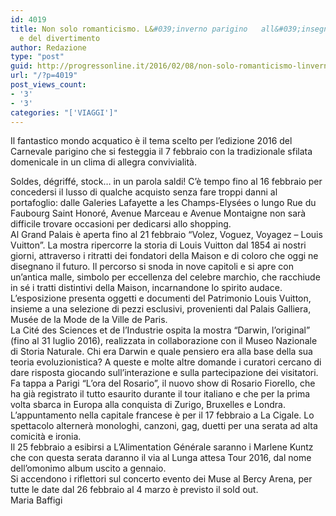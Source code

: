 ```yaml
---
id: 4019
title: Non solo romanticismo. L&#039;inverno parigino   all&#039;insegna della cultura
  e del divertimento
author: Redazione
type: "post"
guid: http://progressonline.it/2016/02/08/non-solo-romanticismo-linverno-parigino-allinsegna-della-cultura-e-del-divertimento/
url: "/?p=4019"
post_views_count:
- '3'
- '3'
categories: "['VIAGGI']"
---
```


Il fantastico mondo acquatico è il tema scelto per l’edizione 2016 del Carnevale parigino che si festeggia il 7 febbraio con la tradizionale sfilata domenicale in un clima di allegra convivialità.

<div>Soldes, dégriffé, stock… in un parola saldi! C’è tempo fino al 16 febbraio per concedersi il lusso di qualche acquisto senza fare troppi danni al portafoglio: dalle Galeries Lafayette a les Champs-Elysées o lungo Rue du Faubourg Saint Honoré, Avenue Marceau e Avenue Montaigne non sarà difficile trovare occasioni per dedicarsi allo shopping.</div><div>Al Grand Palais è aperta fino al 21 febbraio “Volez, Voguez, Voyagez – Louis Vuitton”. La mostra ripercorre la storia di Louis Vuitton dal 1854 ai nostri giorni, attraverso i ritratti dei fondatori della Maison e di coloro che oggi ne disegnano il futuro. Il percorso si snoda in nove capitoli e si apre con un’antica malle, simbolo per eccellenza del celebre marchio, che racchiude in sé i tratti distintivi della Maison, incarnandone lo spirito audace. L’esposizione presenta oggetti e documenti del Patrimonio Louis Vuitton, insieme a una selezione di pezzi esclusivi, provenienti dal Palais Galliera, Musée de la Mode de la Ville de Paris. </div><div>La Cité des Sciences et de l’Industrie ospita la mostra “Darwin, l’original” (fino al 31 luglio 2016), realizzata in collaborazione con il Museo Nazionale di Storia Naturale. Chi era Darwin e quale pensiero era alla base della sua teoria evoluzionistica? A queste e molte altre domande i curatori cercano di dare risposta giocando sull’interazione e sulla partecipazione dei visitatori. </div><div>Fa tappa a Parigi “L’ora del Rosario”, il nuovo show di Rosario Fiorello, che ha già registrato il tutto esaurito durante il tour italiano e che per la prima volta sbarca in Europa alla conquista di Zurigo, Bruxelles e Londra. L’appuntamento nella capitale francese è per il 17 febbraio a La Cigale. Lo spettacolo alternerà monologhi, canzoni, gag, duetti per una serata ad alta comicità e ironia. </div><div>Il 25 febbraio a esibirsi a L’Alimentation Générale saranno i Marlene Kuntz che con questa serata daranno il via al Lunga attesa Tour 2016, dal nome dell’omonimo album uscito a gennaio. </div><div>Si accendono i riflettori sul concerto evento dei Muse al Bercy Arena, per tutte le date dal 26 febbraio al 4 marzo è previsto il sold out. </div><div> </div><div>Maria Baffigi</div><div> </div><div> </div><div> </div><div> </div>